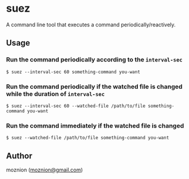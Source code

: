 # suez

A command line tool that executes a command periodically/reactively.

## Usage

### Run the command periodically according to the `interval-sec`

```shell
$ suez --interval-sec 60 something-command you-want
```

### Run the command periodically if the watched file is changed while the duration of `interval-sec`

```shell
$ suez --interval-sec 60 --watched-file /path/to/file something-command you-want
```

### Run the command immediately if the watched file is changed

```shell
$ suez --watched-file /path/to/file something-command you-want
```

## Author

moznion (<moznion@gmail.com>)

